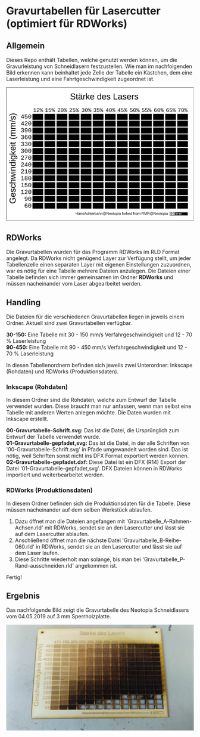 # Gravurtabellen für Lasercutter (optimiert für RDWorks)

## Allgemein

Dieses Repo enthält Tabellen, welche genutzt werden können, um die Gravurleistung von Schneidlasern festzustellen. Wie man im nachfolgenden Bild erkennen kann beinhaltet jede Zelle der Tabelle ein Kästchen, dem eine Laserleistung und eine Fahrtgeschwindigkeit zugeordnet ist.

![Gravurtabelle SVG Vektorgrafik](Doku/Gravurtabelle-SVG.png)

## RDWorks

Die Gravurtabellen wurden für das Programm RDWorks im RLD Format angelegt. Da RDWorks nicht genügend Layer zur Verfügung stellt, um jeder Tabellenzelle einen separaten Layer mit eigenen Einstellungen zuzuordnen, war es nötig für eine Tabelle mehrere Dateien anzulegen. Die Dateien einer Tabelle befinden sich immer gemeinsamen im Ordner **RDWorks** und müssen nacheinander vom Laser abgearbeitet werden.

## Handling

Die Dateien für die verschiedenen Gravurtabellen liegen in jeweils einem Ordner. Aktuell sind zwei Gravurtabellen verfügbar.

**30-150:** Eine Tabelle mit 30 - 150 mm/s Verfahrgeschwindigkeit und 12 - 70 % Laserleistung  
**90-450:** Eine Tabelle mit 90 - 450 mm/s Verfahrgeschwindigkeit und 12 - 70 % Laserleistung

In diesen Tabellenordnern befinden sich jeweils zwei Unterordner: Inkscape (Rohdaten) und RDWorks (Produktionsdaten).

### Inkscape (Rohdaten)

In diesem Ordner sind die Rohdaten, welche zum Entwurf der Tabelle verwendet wurden. Diese braucht man nur anfassen, wenn man selbst eine Tabelle mit anderen Werten anlegen möchte. Die Daten wurden mit Inkscape erstellt.

**00-Gravurtabelle-Schrift.svg:** Das ist die Datei, die Ursprünglich zum Entwurf der Tabelle verwendet wurde.  
**01-Gravurtabelle-gepfadet,svg:** Das ist die Datei, in der alle Schriften von '00-Gravurtabelle-Schrift.svg' in Pfade umgewandelt worden sind. Das ist nötig, weil Schriften sonst nicht ins DFX Format exportiert werden können.  
**02-Gravurtabelle-gepfadet.dxf:** Diese Datei ist ein DFX (R14) Export der Datei '01-Gravurtabelle-gepfadet,svg'. DFX Dateien können in RDWorks importiert und weiterbearbeitet werden.

### RDWorks (Produktionsdaten)

In diesem Ordner befinden sich die Produktionsdaten für die Tabelle. Diese müssen nacheinander auf dem selben Werkstück ablaufen.

1. Dazu öffnet man die Dateien angefangen mit 'Gravurtabelle_A-Rahmen-Achsen.rld' mit RDWorks, sendet sie an den Lasercutter und lässt sie auf dem Lasercutter ablaufen.
2. Anschließend öffnet man die nächste Datei 'Gravurtabelle_B-Reihe-060.rld' in RDWorks, sendet sie an den Lasercutter und lässt sie auf dem Laser laufen.
3. Diese Schritte wiederholt man solange, bis man bei 'Gravurtabelle_P-Rand-ausschneiden.rld' angekommen ist.

Fertig!

## Ergebnis
Das nachfolgende Bild zeigt die Gravurtabelle des Neotopia Schneidlasers vom 04.05.2019 auf 3 mm Sperrholzplatte.

![Gravurtabelle des Neotopia Schneidlasers vom 04.05.2019 auf 3 mm Sperrholz](Doku/2019-05-04-Foto-Neotopia-Gravurtabelle-3mm-Sperrholz.jpg)

